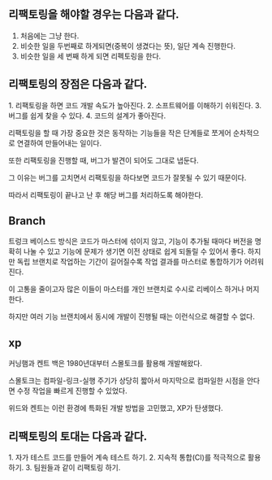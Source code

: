 <h2>리팩토링을 해야할 경우는 다음과 같다.</h2>

1. 처음에는 그냥 한다.
2. 비슷한 일을 두번째로 하게되면(중복이 생겼다는 뜻), 일단 계속 진행한다.
3. 비슷한 일을 세 번째 하게 되면 리펙토링을 한다.

<h2>리팩토링의 장점은 다음과 같다.</h2>
1. 리팩토링을 하면 코드 개발 속도가 높아진다.
2. 소프트웨어를 이해하기 쉬워진다.
3. 버그를 쉽게 찾을 수 있다.
4. 코드의 설계가 좋아진다.



리팩토링을 할 때 가장 중요한 것은 동작하는 기능들을 작은 단계들로 쪼게어 순차적으로 연결하여 만들어내는 일이다.

또한 리팩토링을 진행할 때, 버그가 발견이 되어도 그대로 냅둔다.

그 이유는 버그를 고치면서 리팩토링을 하다보면 코드가 잘못될 수 있기 때문이다.

따라서 리팩토링이 끝나고 난 후 해당 버그를 처리하도록 해야한다.

<h2> Branch </h2>
트렁크 베이스드 방식은 코드가 마스터에 섞이지 않고, 기능이 추가될 때마다 버전을 명확히 나눌 수 있고 기능에 문제가 생기면 이전 상태로
쉽게 되돌릴 수 있어서 좋다.
하지만 독립 브랜치로 작업하는 기간이 길어질수록 작업 결과를 마스터로 통합하기가 어려워진다.

이 고통을 줄이고자 많은 이들이 마스터를 개인 브랜치로 수시로 리베이스 하거나 머지한다. 

하지만 여러 기능 브랜치에서 동시에 개발이 진행될 때는 이런식으로 해결할 수 없다.

<h2> xp </h2>
커닝햄과 켄트 백은 1980년대부터 스몰토크를 활용해 개발해왔다.

스몰토크는 컴파일-링크-실행 주기가 상당히 짧아서 마지막으로 컴파일한 시점을 안다면 수정 작업을 빠르게 진행할 수 있었다.

위드와 켄트는 이런 환경에 특화된 개발 방법을 고민했고, XP가 탄생했다.

<h2>리팩토링의 토대는 다음과 같다.</h2>
1. 자가 테스트 코드를 만들어 계속 테스트 하기.
2. 지속적 통합(CI)를 적극적으로 활용하기.
3. 팀원들과 같이 리팩토링 하기.
